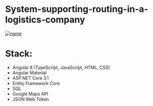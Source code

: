 # System-supporting-routing-in-a-logistics-company

[![name](https://user-images.githubusercontent.com/34576225/119160700-d0eccb80-ba58-11eb-97b3-2ac71eb5ebf9.png)](https://www.youtube.com/embed/aV4NueWoJkM)

# Stack:
- Angular 8 (TypeScript, JavaScript, HTML, CSS)
- Angular Material
- ASP.NET Core 3.1
- Entity Framework Core
- SQL
- Google Maps API
- JSON Web Token
